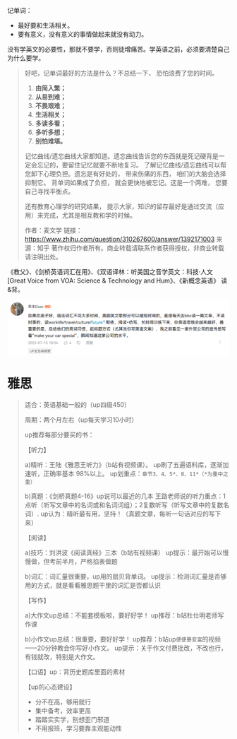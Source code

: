 记单词：

- 最好要和生活相关。
- 要有意义，没有意义的事情做起来就没有动力。

没有学英文的必要性，那就不要学，否则徒增痛苦。学英语之前，必须要清楚自己为什么要学。

>好吧，记单词最好的方法是什么？不总结一下， 恐怕浪费了您的时间。
>
>1. **由简入繁；**
>2. **从易到难；**
>3. **不畏艰难；**
>4. **生活相关；**
>5. **多读多看；**
>6. **多听多想；**
>7. **别怕难堪。**
>
>记忆曲线/遗忘曲线大家都知道。遗忘曲线告诉您的东西就是死记硬背是一定会忘记的，要留住记忆就要不断地复习。 了解记忆曲线/遗忘曲线可以帮您卸下心理负担。遗忘是有好处的， 带来伤痛的东西， 咱们的大脑会选择抑制它。 背单词如果成了负担， 就会更快地被忘记。这是一个两难， 您要自己寻找平衡点。
>
>还有教育心理学的研究结果， 提示大家，知识的留存最好是通过交流（应用）来完成，尤其是相互教和学的时候。
>
>作者：麦文学
>链接：https://www.zhihu.com/question/310267600/answer/1392171003
>来源：知乎
>著作权归作者所有。商业转载请联系作者获得授权，非商业转载请注明出处。

《教父》、《剑桥英语词汇在用》、《双语译林：听美国之音学英文：科技·人文  [Great Voice from VOA: Science & Technology and Hum》、《新概念英语》 读&背。

![](img/英语.png)

# 雅思

>适合：英语基础一般的（up四级450）
>
>周期：两个月左右（up每天学习10小时）
>
>up推荐每部分要买的书：
>
>【听力】
>
>a)精听：王陆《雅思王听力》（b站有视频课）。
>up刷了五遍语料库，逐渐加速听，正确率基本 98%以上。
>up划重点：`章节3、4、5*、8、11*（*为重中之重）`
>
>b)真题：《剑桥真题4-16》up说可以最近的几本
>王路老师说的听力重点：1点听（听写文章中的名词或和名词词组）；2复数听写（听写文章中的复数名词）.
>up认为：精听最有用，坚持！（真题文章，每听一句话对应的写下来）
>
>【阅读】
>
>a)技巧：刘洪波《阅读真经》三本（b站有视频课）
>up提示：最开始可以慢慢做，但考前半月，严格掐表做题
>
>b)词汇：词汇量很重要，up用的扇贝背单词。
>up提示：检测词汇量是否够用的方式，就是看看雅思题干里的词汇是否都认识
>
>【写作】
>
>a)大作文up总结：不能套模板啦，要好好学！
>up推荐：b站杜仕明老师写作课
>
>b)小作文up总结：很重要，要好好学！
>up推荐：b站up`便便要变富`的视频——20分钟教会你写好小作文。
>up提示：关于作文付费批改，不改也行，有钱就改，特别是大作文。
>
>【口语】up：背历史题库里面的素材
>
>【up的心态建设】
>
>- 分不在高，够用就行
>- 集中备考，效率更高
>- 踏踏实实学，别想歪门邪道
>- 不用报班，学习要靠主观能动性













